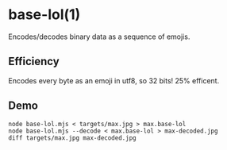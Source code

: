 # base-lol(1)

Encodes/decodes binary data as a sequence of emojis.

## Efficiency

Encodes every byte as an emoji in utf8, so 32 bits! 25% efficent.

## Demo

    node base-lol.mjs < targets/max.jpg > max.base-lol
    node base-lol.mjs --decode < max.base-lol > max-decoded.jpg
    diff targets/max.jpg max-decoded.jpg
